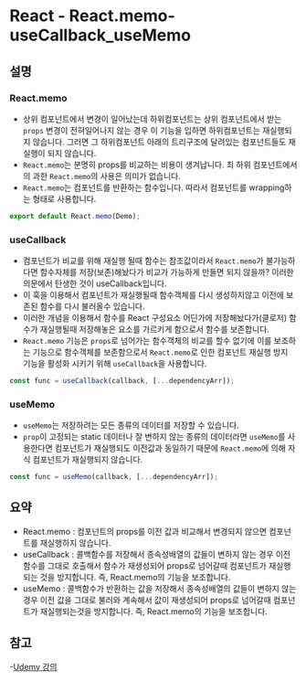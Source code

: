 # React - React.memo-useCallback_useMemo

## 설명

### React.memo

- 상위 컴포넌트에서 변경이 일어났는데 하위컴포넌트는 상위 컴포넌트에서 받는 `props` 변경이 전혀일어나지 않는 경우 이 기능을 입하면 하위컴포넌트는 재실행되지 않습니다. 그러면 그 하위컴포넌트 아래의 트리구조에 달려있는 컴포넌트들도 재실행이 되지 않습니다.
- `React.memo`는 분명히 props를 비교하는 비용이 생겨납니다. 최 하위 컴포넌트에서의 과한 `React.memo`의 사용은 의미가 없습니다.
- `React.memo`는 컴포넌트를 반환하는 함수입니다. 따라서 컴포넌트를 wrapping하는 형태로 사용합니다.

```jsx
export default React.memo(Demo);
```

### useCallback

- 컴포넌트가 비교를 위해 재실행 될때 함수는 참조값이라서 `React.memo`가 불가능하다면 함수자체를 저장(보존)해놨다가 비교가 가능하게 만들면 되지 않을까? 이러한 의문에서 탄생한 것이 useCallback입니다.
- 이 훅을 이용해서 컴포넌트가 재실행될때 함수객체를 다시 생성하지않고 이전에 보존된 함수를 다시 불러올수 있습니다.
- 이러한 개념을 이용해서 함수를 React 구성요소 어딘가에 저장해놨다가(클로저) 함수가 재실행될때 저장해놓은 요소를 가르키게 함으로서 함수를 보존합니다.
- `React.memo` 기능은 `props`로 넘어가는 함수객체의 비교를 할수 없기에 이를 보조하는 기능으로 함수객체를 보존함으로서 `React.memo`로 인한 컴포넌트 재실행 방지 기능을 활성화 시키기 위해 `useCallback`을 사용합니다.

```jsx
const func = useCallback(callback, [...dependencyArr]);
```

### useMemo

- `useMemo`는 저장하려는 모든 종류의 데이터를 저장할 수 있습니다.
- `prop`이 고정되는 static 데이터나 잘 변하지 않는 종류의 데이터라면 `useMemo`를 사용한다면 컴포넌트가 재실행되도 이전값과 동일하기 때문에 `React.memo`에 의해 자식 컴포넌트가 재실행되지 않습니다.

```jsx
const func = useMemo(callback, [...dependencyArr]);
```

## 요약

- React.memo : 컴포넌트의 props를 이전 값과 비교해서 변경되지 않으면 컴포넌트를 재실행하지 않습니다.
- useCallback : 콜백함수를 저장해서 종속성배열의 값들이 변하지 않는 경우 이전 함수를 그대로 호출해서 함수가 재생성되어 props로 넘어갈때 컴포넌트가 재실행되는 것을 방지합니다. 즉, React.memo의 기능을 보조합니다.
- useMemo : 콜백함수가 반환하는 값을 저장해서 종속성배열의 값들이 변하지 않는경우 이전 값을 그대로 불러와 계속해서 값이 재생성되어 props로 넘어갈때 컴포넌트가 재실행되는것을 방지합니다. 즉, React.memo의 기능을 보조합니다.

## 참고

-[Udemy 강의](http://https://www.udemy.com/course/react-the-complete-guide-incl-redux/learn/lecture/25599684#content)
